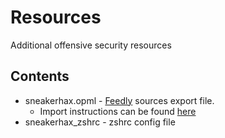# Resources

Additional offensive security resources 

## Contents

* sneakerhax.opml - [Feedly](https://feedly.com/) sources export file.
  * Import instructions can be found [here](https://blog.feedly.com/opml/)
* sneakerhax_zshrc - zshrc config file 

